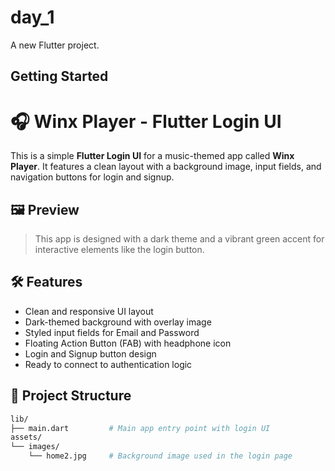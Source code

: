 # day_1

A new Flutter project.

## Getting Started
# 🎧 Winx Player - Flutter Login UI

This is a simple **Flutter Login UI** for a music-themed app called **Winx Player**. It features a clean layout with a background image, input fields, and navigation buttons for login and signup.

## 🖼️ Preview

> This app is designed with a dark theme and a vibrant green accent for interactive elements like the login button.

## 🛠️ Features

- Clean and responsive UI layout
- Dark-themed background with overlay image
- Styled input fields for Email and Password
- Floating Action Button (FAB) with headphone icon
- Login and Signup button design
- Ready to connect to authentication logic

## 📁 Project Structure

```bash
lib/
├── main.dart         # Main app entry point with login UI
assets/
└── images/
    └── home2.jpg     # Background image used in the login page
